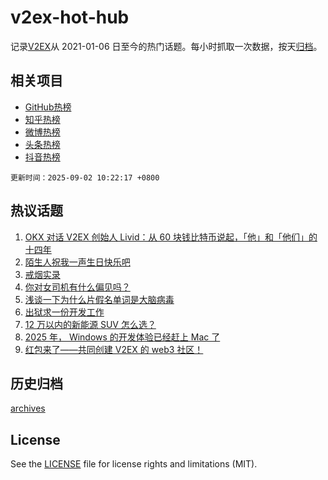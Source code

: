 # v2ex-hot-hub

 记录[V2EX](https://www.v2ex.com/)从 2021-01-06 日至今的热门话题。每小时抓取一次数据，按天[归档](archives)。
 
 ## 相关项目

- [GitHub热榜](https://github.com/snaildev/github-hot-hub)
- [知乎热榜](https://github.com/snaildev/zhihu-hot-hub)
- [微博热榜](https://github.com/snaildev/weibo-hot-hub)
- [头条热榜](https://github.com/snaildev/toutiao-hot-hub)
- [抖音热榜](https://github.com/snaildev/douyin-hot-hub)


 `更新时间：2025-09-02 10:22:17 +0800`

## 热议话题

1. [OKX 对话 V2EX 创始人 Livid：从 60 块钱比特币说起，「他」和「他们」的十四年](https://www.v2ex.com/t/1156319)
1. [陌生人祝我一声生日快乐吧](https://www.v2ex.com/t/1156452)
1. [戒烟实录](https://www.v2ex.com/t/1156220)
1. [你对女司机有什么偏见吗？](https://www.v2ex.com/t/1156235)
1. [浅谈一下为什么片假名单词是大脑病毒](https://www.v2ex.com/t/1156253)
1. [出狱求一份开发工作](https://www.v2ex.com/t/1156429)
1. [12 万以内的新能源 SUV 怎么选？](https://www.v2ex.com/t/1156191)
1. [2025 年， Windows 的开发体验已经赶上 Mac 了](https://www.v2ex.com/t/1156421)
1. [红包来了——共同创建 V2EX 的 web3 社区！](https://www.v2ex.com/t/1156270)

## 历史归档

[archives](archives)

## License

See the [LICENSE](LICENSE) file for license rights and limitations (MIT).
